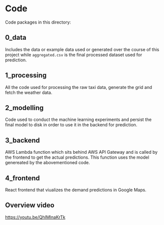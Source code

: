 # Code

Code packages in this directory:

## 0_data

Includes the data or example data used or generated over the course of this project while `aggregated.csv` is the final processed dataset used for prediction.

## 1_processing

All the code used for processing the raw taxi data, generate the grid and fetch the weather data.

## 2_modelling

Code used to conduct the machine learning experiments and persist the final model to disk in order to use it in the backend for prediction.

## 3_backend

AWS Lambda function which sits behind AWS API Gateway and is called by the frontend to get the actual predictions.
This function uses the model genereated by the abovementioned code.

## 4_frontend

React frontend that viualizes the demand predictions in Google Maps.

## Overview video
https://youtu.be/QhIMlnaKrTk
